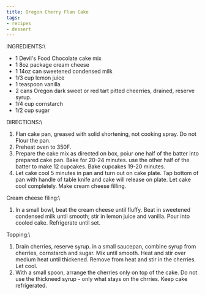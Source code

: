 ```yaml
---
title: Oregon Cherry Flan Cake
tags:
- recipes
- dessert
---
```

INGREDIENTS:\

-   1 Devil\'s Food Chocolate cake mix
-   1 8oz package cream cheese
-   1 14oz can sweetened condensed milk
-   1/3 cup lemon juice
-   1 teaspoon vanilla
-   2 cans Oregon dark sweet or red tart pitted cheerries, drained, reserve syrup.
-   1/4 cup cornstarch
-   1/2 cup sugar

DIRECTIONS:\

1.  Flan cake pan, greased with solid shortening, not cooking spray. Do not Flour the pan.
2.  Preheat oven to 350F.
3.  Prepare the cake mix as directed on box, poiur one half of the batter into prepared cake pan. Bake for 20-24 minutes. use the other half of the batter to make 12 cupcakes. Bake cupcakes 19-20 minutes.
4.  Let cake cool 5 minutes in pan and turn out on cake plate. Tap bottom of pan with handle of table knife and cake will release on plate. Let cake cool completely. Make cream cheese filling.

Cream cheese filing:\

1.  In a small bowl, beat the cream cheese until fluffy. Beat in sweetened condensed milk until smooth; stir in lemon juice and vanilla. Pour into cooled cake. Refrigerate until set.

Topping:\

1.  Drain cherries, reserve syrup. in a small saucepan, combine syrup from cherries, cornstarch and sugar. Mix until smooth. Heat and stir over medium heat until thickened. Remove from heat and stir in the cherries. Let cool.
2.  With a small spoon, arrange the cherries only on top of the cake. Do not use the thickneed syrup - only what stays on the chrries. Keep cake refrigerated.
